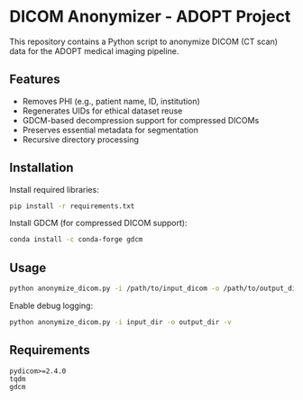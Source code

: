 # DICOM Anonymizer - ADOPT Project

This repository contains a Python script to anonymize DICOM (CT scan) data for the ADOPT medical imaging pipeline.

## Features

- Removes PHI (e.g., patient name, ID, institution)
- Regenerates UIDs for ethical dataset reuse
- GDCM-based decompression support for compressed DICOMs
- Preserves essential metadata for segmentation
- Recursive directory processing

## Installation

Install required libraries:

```bash
pip install -r requirements.txt
```

Install GDCM (for compressed DICOM support):

```bash
conda install -c conda-forge gdcm
```

## Usage

```bash
python anonymize_dicom.py -i /path/to/input_dicom -o /path/to/output_dicom
```

Enable debug logging:

```bash
python anonymize_dicom.py -i input_dir -o output_dir -v
```

## Requirements

```
pydicom>=2.4.0
tqdm
gdcm
```
